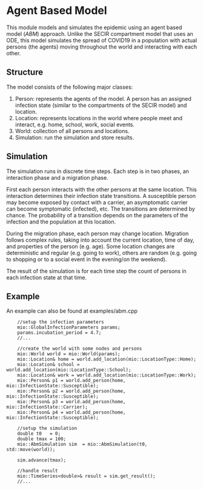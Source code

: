# Agent Based Model

This module models and simulates the epidemic using an agent based model (*ABM*) approach. Unlike the SECIR compartment model that uses an ODE, this model simulates the spread of COVID19 in a population with actual persons (the agents) moving throughout the world and interacting with each other.

## Structure

The model consists of the following major classes:
1. Person: represents the agents of the model. A person has an assigned infection state (similar to the compartments of the SECIR model) and location. 
2. Location: represents locations in the world where people meet and interact, e.g. home, school, work, social events.
3. World: collection of all persons and locations.
4. Simulation: run the simulation and store results.

## Simulation

The simulation runs in discrete time steps. Each step is in two phases, an interaction phase and a migration phase. 

First each person interacts with the other persons at the same location. This interaction determines their infection state transitions. A susceptible person may become exposed by contact with a carrier, an asymptomatic carrier can become symptomatic (infected), etc. The transitions are determined by chance. The probability of a transition depends on the parameters of the infection and the population at this location. 

During the migration phase, each person may change location. Migration follows complex rules, taking into account the current location, time of day, and properties of the person (e.g. age). Some location changes are deterministic and regular (e.g. going to work), others are random (e.g. going to shopping or to a social event in the evening/on the weekend).

The result of the simulation is for each time step the count of persons in each infection state at that time.

## Example
An example can also be found at examples/abm.cpp
```
    //setup the infection parameters
    mio::GlobalInfectionParameters params;
    params.incubation_period = 4.7;
    //...

    //create the world with some nodes and persons
    mio::World world = mio::World(params);
    mio::Location& home = world.add_location(mio::LocationType::Home);
    mio::Location& school = world.add_location(mio::LocationType::School);
    mio::Location& work = world.add_location(mio::LocationType::Work);
    mio::Person& p1 = world.add_person(home, mio::InfectionState::Susceptible);
    mio::Person& p2 = world.add_person(home, mio::InfectionState::Susceptible);
    mio::Person& p3 = world.add_person(home, mio::InfectionState::Carrier);
    mio::Person& p4 = world.add_person(home, mio::InfectionState::Susceptible);

    //setup the simulation
    double t0   = 0;
    double tmax = 100;
    mio::AbmSimulation sim  = mio::AbmSimulation(t0, std::move(world));

    sim.advance(tmax);

    //handle result
    mio::TimeSeries<double>& result = sim.get_result();
    //...
```
